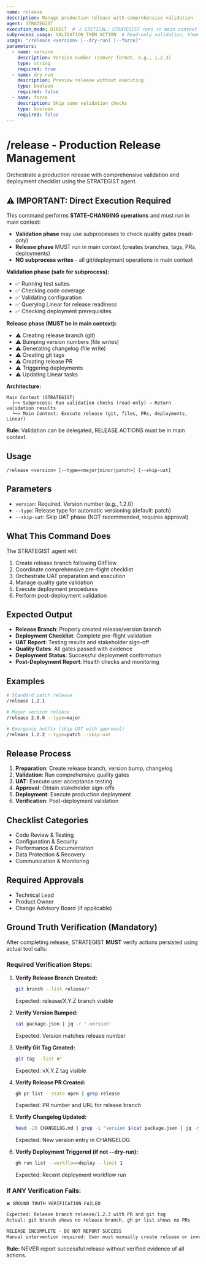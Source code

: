 ```yaml
---
name: release
description: Manage production release with comprehensive validation
agent: STRATEGIST
execution_mode: DIRECT  # ⚠️ CRITICAL: STRATEGIST runs in main context for state changes
subprocess_usage: VALIDATION_THEN_ACTION  # Read-only validation, then direct action in main context
usage: "/release <version> [--dry-run] [--force]"
parameters:
  - name: version
    description: Version number (semver format, e.g., 1.2.3)
    type: string
    required: true
  - name: dry-run
    description: Preview release without executing
    type: boolean
    required: false
  - name: force
    description: Skip some validation checks
    type: boolean
    required: false
---
```


# /release - Production Release Management

Orchestrate a production release with comprehensive validation and deployment checklist using the STRATEGIST agent.

## ⚠️ IMPORTANT: Direct Execution Required

This command performs **STATE-CHANGING operations** and must run in main context:
- **Validation phase** may use subprocesses to check quality gates (read-only)
- **Release phase** MUST run in main context (creates branches, tags, PRs, deployments)
- **NO subprocess writes** - all git/deployment operations in main context

**Validation phase (safe for subprocess):**
- ✅ Running test suites
- ✅ Checking code coverage
- ✅ Validating configuration
- ✅ Querying Linear for release readiness
- ✅ Checking deployment prerequisites

**Release phase (MUST be in main context):**
- ⚠️ Creating release branch (git)
- ⚠️ Bumping version numbers (file writes)
- ⚠️ Generating changelog (file write)
- ⚠️ Creating git tags
- ⚠️ Creating release PR
- ⚠️ Triggering deployments
- ⚠️ Updating Linear tasks

**Architecture:**
```
Main Context (STRATEGIST)
  ├─> Subprocess: Run validation checks (read-only) → Return validation results
  └─> Main Context: Execute release (git, files, PRs, deployments, Linear)
```

**Rule:** Validation can be delegated, RELEASE ACTIONS must be in main context.

## Usage
```
/release <version> [--type=<major|minor|patch>] [--skip-uat]
```

## Parameters
- `version`: Required. Version number (e.g., 1.2.0)
- `--type`: Release type for automatic versioning (default: patch)
- `--skip-uat`: Skip UAT phase (NOT recommended, requires approval)

## What This Command Does
The STRATEGIST agent will:
1. Create release branch following GitFlow
2. Coordinate comprehensive pre-flight checklist
3. Orchestrate UAT preparation and execution
4. Manage quality gate validation
5. Execute deployment procedures
6. Perform post-deployment validation

## Expected Output
- **Release Branch**: Properly created release/version branch
- **Deployment Checklist**: Complete pre-flight validation
- **UAT Report**: Testing results and stakeholder sign-off
- **Quality Gates**: All gates passed with evidence
- **Deployment Status**: Successful deployment confirmation
- **Post-Deployment Report**: Health checks and monitoring

## Examples
```bash
# Standard patch release
/release 1.2.1

# Major version release
/release 2.0.0 --type=major

# Emergency hotfix (skip UAT with approval)
/release 1.2.2 --type=patch --skip-uat
```

## Release Process
1. **Preparation**: Create release branch, version bump, changelog
2. **Validation**: Run comprehensive quality gates
3. **UAT**: Execute user acceptance testing
4. **Approval**: Obtain stakeholder sign-offs
5. **Deployment**: Execute production deployment
6. **Verification**: Post-deployment validation

## Checklist Categories
- Code Review & Testing
- Configuration & Security
- Performance & Documentation
- Data Protection & Recovery
- Communication & Monitoring

## Required Approvals
- Technical Lead
- Product Owner
- Change Advisory Board (if applicable)

## Ground Truth Verification (Mandatory)

After completing release, STRATEGIST **MUST** verify actions persisted using actual tool calls:

### Required Verification Steps:

1. **Verify Release Branch Created:**
   ```bash
   git branch --list release/*
   ```
   Expected: release/X.Y.Z branch visible

2. **Verify Version Bumped:**
   ```bash
   cat package.json | jq -r '.version'
   ```
   Expected: Version matches release number

3. **Verify Git Tag Created:**
   ```bash
   git tag --list v*
   ```
   Expected: vX.Y.Z tag visible

4. **Verify Release PR Created:**
   ```bash
   gh pr list --state open | grep release
   ```
   Expected: PR number and URL for release branch

5. **Verify Changelog Updated:**
   ```bash
   head -20 CHANGELOG.md | grep -i "version $(cat package.json | jq -r '.version')"
   ```
   Expected: New version entry in CHANGELOG

6. **Verify Deployment Triggered (if not --dry-run):**
   ```bash
   gh run list --workflow=deploy --limit 1
   ```
   Expected: Recent deployment workflow run

### If ANY Verification Fails:

```markdown
❌ GROUND TRUTH VERIFICATION FAILED

Expected: Release branch release/1.2.3 with PR and git tag
Actual: git branch shows no release branch, gh pr list shows no PRs

RELEASE INCOMPLETE - DO NOT REPORT SUCCESS
Manual intervention required: User must manually create release or investigate.
```

**Rule:** NEVER report successful release without verified evidence of all actions.